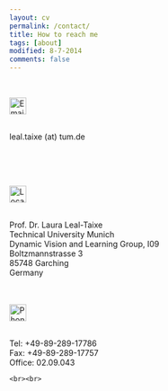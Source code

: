 ```yaml
---
layout: cv
permalink: /contact/
title: How to reach me
tags: [about]
modified: 8-7-2014
comments: false
---
```



<section>

<br>

<img src="{{ site.url }}/images/contact/email.png" alt="Email" width="30"> <br><br>

leal.taixe (at) tum.de

<br>
<br><br>

  <img src="{{ site.url }}/images/contact/location.png" alt="Location" width="30"> <br><br>

Prof. Dr. Laura Leal-Taixe <br>
Technical University Munich<br>
Dynamic Vision and Learning Group, I09<br>
Boltzmannstrasse 3<br>
 85748 Garching<br>
 Germany<br>
 
<br><br> 
<img src="{{ site.url }}/images/contact/phone.png" alt="Phone" width="30"> <br><br>

Tel: +49-89-289-17786<br>
Fax: +49-89-289-17757<br>
Office: 02.09.043<br>
 
  
  

    
    <br><br>
</section>

    
    

